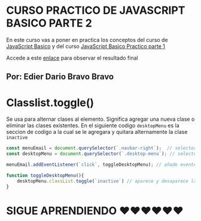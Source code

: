 # CURSO PRACTICO DE JAVASCRIPT BASICO PARTE 2

En este curso vas a poner en practica los conceptos del curso de [JavaScript Basico](https://github.com/edierbra/JavaScript_Basico) y del curso [JavaScript Basico Practico parte 1](https://github.com/edierbra/JavaScript_Basico_Practico)

Accede a este [enlace](https://edierbra.github.io/JavaScript_Basico_Practico2/) para observar el resultado final

## Por: Edier Dario Bravo Bravo

# Classlist.toggle()

Se usa para alternar clases al elemento. Significa agregar una nueva clase o eliminar las clases existentes. En el siguiente codigo `desktopMenu` es la seccion de codigo a la cual se le agregara y quitara alternamente la clase  `inactive`

```js
const menuEmail = document.querySelector(`.navbar-right`);  // selector de la opcion al que se le dara click
const desktopMenu = document.querySelector(`.desktop-menu`); // selector de la seccion de codigo

menuEmail.addEventListener(`click`, toggleDesktopMenu); // añade evento 

function toggleDesktopMenu(){
    desktopMenu.classList.toggle(`inactive`) // aparece y desaparece la clase inactive a la seccion desktopMenu
}
```

# SIGUE APRENDIENDO ❤️❤️❤️❤️❤️❤️
